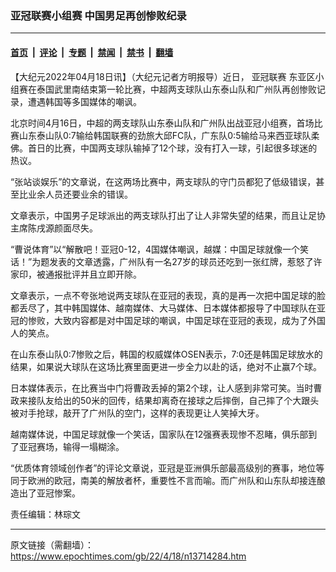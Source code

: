### 亚冠联赛小组赛 中国男足再创惨败纪录

---

#### [首页](../../../..?n13714284) &nbsp;|&nbsp; [评论](../../../../../epoch-comment?n13714284) &nbsp;|&nbsp; [专题](../../../../../epoch-special?n13714284) &nbsp;|&nbsp; [禁闻](../../../../../epoch-news?n13714284) &nbsp;|&nbsp; [禁书](../../../../../books?n13714284) &nbsp;|&nbsp; [翻墙](https://github.com/gfw-breaker/nogfw/blob/master/README.md?n13714284)


<div class="post_content" id="artbody" itemprop="articleBody">
 <!-- article content begin -->
 <p>
  【大纪元2022年04月18日讯】（大纪元记者方明报导）近日，
  <ok href="https://www.epochtimes.com/gb/tag/%E4%BA%9A%E5%86%A0%E8%81%94%E8%B5%9B.html">
   亚冠联赛
  </ok>
  东亚区小组赛在泰国武里南结束第一轮比赛，中超两支球队山东泰山队和广州队再创惨败记录，遭遇韩国等多国媒体的嘲讽。
 </p>
 <p>
  北京时间4月16日，中超的两支球队山东泰山队和广州队出战亚冠小组赛，首场比赛山东泰山队0:7输给韩国联赛的劲旅大邱FC队，广东队0:5输给马来西亚球队柔佛。首日的比赛，中国两支球队输掉了12个球，没有打入一球，引起很多球迷的热议。
 </p>
 <p>
  “张站谈娱乐”的文章说，在这两场比赛中，两支球队的守门员都犯了低级错误，甚至比业余人员还要业余的错误。
 </p>
 <p>
  文章表示，中国男子足球派出的两支球队打出了让人非常失望的结果，而且让足协主席陈戌源颜面尽失。
 </p>
 <p>
  “曹说体育”以“解散吧！亚冠0-12，4国媒体嘲讽，越媒：中国足球就像一个笑话！”为题发表的文章透露，广州队有一名27岁的球员还吃到一张红牌，惹怒了许家印，被通报批评并且立即开除。
 </p>
 <p>
  文章表示，一点不夸张地说两支球队在亚冠的表现，真的是再一次把中国足球的脸都丢尽了，其中韩国媒体、越南媒体、大马媒体、日本媒体都报导了中国球队在亚冠的惨败，大致内容都是对中国足球的嘲讽，中国足球在亚冠的表现，成为了外国人的笑点。
 </p>
 <p>
  在山东泰山队0:7惨败之后，韩国的权威媒体OSEN表示，7:0还是韩国足球放水的结果，如果说大球队在这场比赛里面更进一步全力以赴的话，绝对不止赢7个球。
 </p>
 <p>
  日本媒体表示，在比赛当中门将曹政丢掉的第2个球，让人感到非常可笑。当时曹政来接队友给出的50米的回传，结果却离奇在接球之后摔倒，自己摔了个大跟头被对手抢球，敲开了广州队的空门，这样的表现更让人笑掉大牙。
 </p>
 <p>
  越南媒体说，中国足球就像一个笑话，国家队在12强赛表现惨不忍睹，俱乐部到了亚冠赛场，输得一塌糊涂。
 </p>
 <p>
  “优质体育领域创作者”的评论文章说，亚冠是亚洲俱乐部最高级别的赛事，地位等同于欧洲的欧冠，南美的解放者杯，重要性不言而喻。而广州队和山东队却接连酿造出了亚冠惨案。
 </p>
 <p>
  责任编辑：林琮文
 </p>
 <!-- article content end -->
 <div id="below_article_ad">
 </div>
</div>


---

原文链接（需翻墙）：https://www.epochtimes.com/gb/22/4/18/n13714284.htm